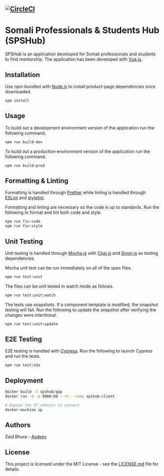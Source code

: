 ## [![CircleCI](https://circleci.com/gh/asdeev/spshub-ui.svg?style=svg&circle-token=283eca03c1740c3cff6774a1a9e334020592b34a)](https://circleci.com/gh/asdeev/spshub-ui)

# Somali Professionals & Students Hub (SPSHub)

SPSHub is an application developed for Somali professionals and students to find mentorship. The application has been developed with [Vue.js](https://vuejs.org/).

## Installation

Use npm bundled with [Node.js](https://nodejs.org/en/) to install product-page dependencies once downloaded.

```bash
npm install
```

## Usage

To build out a development environment version of the application run the following command.

```bash
npm run build-dev
```

To build out a production environment version of the application run the following command.

```bash
npm run build-prod
```

## Formatting & Linting

Formatting is handled through [Prettier](https://prettier.io/) while linting is handled through [ESLint](https://eslint.org/) and [stylelint](https://stylelint.io/).

Formatting and linting are necessary so the code is up to standards. Run the following to format and lint both code and style.

```bash
npm run fix-code
npm run fix-style
```

## Unit Testing

Unit testing is handled through [Mocha.js](https://mochajs.org/) with [Chai.js](https://www.chaijs.com/) and [Sinon.js](https://sinonjs.org/) as testing dependencies.

Mocha unit test can be run immediately on all of the spec files.

```bash
npm run test:unit
```

The files can be unit tested in watch mode as follows.

```bash
npm run test:unit:watch
```

The tests use snapshots. If a component template is modified, the snapshot testing will fail. Run the following to update the snapshot after verifying the changes were intentional.

```bash
npm run test:unit:update
```

## E2E Testing

E2E testing is handled with [Cypress](https://www.cypress.io/). Run the following to launch Cypress and run the tests.

```bash
npm run test:e2e
```

## Deployment

```bash
docker build -t spshub/app
docker run -d -p 8080:80 --rm --name spshub-client

# Expose the IP address to connect
docker-machine ip
```

## Authors

Zaid Bhura - [Asdeev](https://github.com/asdeev)

## License

This project is licensed under the MIT License - see the [LICENSE.md](https://github.com/asdeev/spshub/blob/master/LICENSE.md) file for details.
